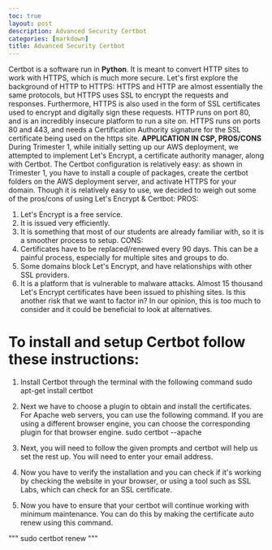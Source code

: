 ```yaml
---
toc: true
layout: post
description: Advanced Security Certbot
categories: [markdown]
title: Advanced Security Certbot
---
```


Certbot is a software run in **Python**. It is meant to convert HTTP sites to work with HTTPS, which is much more secure.
Let's first explore the background of HTTP to HTTPS:
HTTPS and HTTP are almost essentially the same protocols, but HTTPS uses SSL to encrypt the requests and responses.
Furthermore, HTTPS is also used in the form of SSL certificates used to encrypt and digitally sign these requests.
HTTP runs on port 80, and is an incredibly insecure platform to run a site on. HTTPS runs on ports 80 and 443, and needs a Certification Authority signature for the SSL certificate being used on the https site.
**APPLICATION IN CSP, PROS/CONS**
During Trimester 1, while initially setting up our AWS deployment, we attempted to implement Let's Encrypt, a certificate authority manager, along with Certbot.
The Certbot configuration is relatively easy: as shown in Trimester 1, you have to install a couple of packages, create the certbot folders on the AWS deployment server, and activate HTTPS for your domain.
Though it is relatively easy to use, we decided to weigh out some of the pros/cons of using Let's Encrypt & Certbot:
PROS:
1. Let's Encrypt is a free service.
2. It is issued very efficiently.
3. It is something that most of our students are already familiar with, so it is a smoother process to setup.
CONS:
1. Certificates have to be replaced/renewed every 90 days. This can be a painful process, especially for multiple sites and groups to do.
2. Some domains block Let's Encrypt, and have relationships with other SSL providers.
3. It is a platform that is vulnerable to malware attacks. Almost 15 thousand Let's Encrypt certificates have been issued to phishing sites. Is this another risk that we want to factor in? In our opinion, this is too much to consider and it could be beneficial to look at alternatives.

# To install and setup Certbot follow these instructions:

1. Install Certbot through the terminal with the following command
sudo apt-get install certbot

2. Next we have to choose a plugin to obtain and install the certificates. For Apache web servers, you can use the following command. If you are using a different browser engine, you can choose the corresponding plugin for that browser engine.
sudo certbot --apache

3. Next, you will need to follow the given prompts and certbot will help us set the rest up. You will need to enter your email address.

4. Now you have to verify the installation and you can check if it's working by checking the website in your browser, or using a tool such as SSL Labs, which can check for an SSL certificate.

5. Now you have to ensure that your certbot will continue working with minimum maintenance. You can do this by making the certificate auto renew using this command.

"""
sudo certbot renew
"""